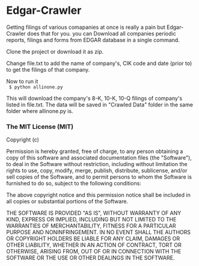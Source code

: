 Edgar-Crawler
=============

 Getting filings of various comapanies at once is really a pain but Edgar-Crawler does that for you.
 you can Download all companies  periodic reports, filings and forms from EDGAR database in a single command.
 
 Clone the project or download it as zip. 
 
 Change file.txt to add the name of company's, CIK code and date (prior to) to get the filings of that company.
 
 Now to run it <br/>
   <code> $ python allinone.py </code>
   
 This will download the company's 8-K, 10-K, 10-Q filings of company's listed in file.txt. The data will be saved in "Crawled
 Data" folder in the same folder where allinone.py is.
 
 
 
<h3>The MIT License (MIT) </h3>

Copyright (c) <year> <copyright holders>

Permission is hereby granted, free of charge, to any person obtaining a copy
of this software and associated documentation files (the "Software"), to deal
in the Software without restriction, including without limitation the rights
to use, copy, modify, merge, publish, distribute, sublicense, and/or sell
copies of the Software, and to permit persons to whom the Software is
furnished to do so, subject to the following conditions:

The above copyright notice and this permission notice shall be included in
all copies or substantial portions of the Software.

THE SOFTWARE IS PROVIDED "AS IS", WITHOUT WARRANTY OF ANY KIND, EXPRESS OR
IMPLIED, INCLUDING BUT NOT LIMITED TO THE WARRANTIES OF MERCHANTABILITY,
FITNESS FOR A PARTICULAR PURPOSE AND NONINFRINGEMENT. IN NO EVENT SHALL THE
AUTHORS OR COPYRIGHT HOLDERS BE LIABLE FOR ANY CLAIM, DAMAGES OR OTHER
LIABILITY, WHETHER IN AN ACTION OF CONTRACT, TORT OR OTHERWISE, ARISING FROM,
OUT OF OR IN CONNECTION WITH THE SOFTWARE OR THE USE OR OTHER DEALINGS IN
THE SOFTWARE.

